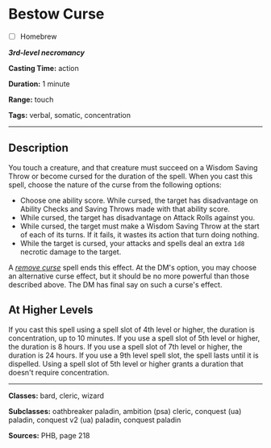 # Bestow Curse

- [ ] Homebrew

***3rd-level necromancy***

**Casting Time:** action

**Duration:** 1 minute

**Range:** touch

**Tags:** verbal, somatic, concentration

---

## Description
You touch a creature, and that creature must succeed on a Wisdom Saving Throw or become cursed for the duration of the spell.
When you cast this spell, choose the nature of the curse from the following options:
- Choose one ability score.
	While cursed, the target has disadvantage on Ability Checks and Saving Throws made with that ability score.
- While cursed, the target has disadvantage on Attack Rolls against you.
- While cursed, the target must make a Wisdom Saving Throw at the start of each of its turns.
	If it fails, it wastes its action that turn doing nothing.
- While the target is cursed, your attacks and spells deal an extra `1d8` necrotic damage to the target.

A [*remove curse*](./remove-curse) spell ends this effect.
At the DM's option, you may choose an alternative curse effect, but it should be no more powerful than those described above.
The DM has final say on such a curse's effect.

## At Higher Levels
If you cast this spell using a spell slot of 4th level or higher, the duration is concentration, up to 10 minutes.
If you use a spell slot of 5th level or higher, the duration is 8 hours.
If you use a spell slot of 7th level or higher, the duration is 24 hours.
If you use a 9th level spell slot, the spell lasts until it is dispelled.
Using a spell slot of 5th level or higher grants a duration that doesn't require concentration.

---

**Classes:** bard, cleric, wizard

**Subclasses:** oathbreaker paladin, ambition (psa) cleric, conquest (ua) paladin, conquest v2 (ua) paladin, conquest paladin

**Sources:** PHB, page 218
